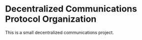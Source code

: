 # Decentralized Communications Protocol Organization

This is a small decentralized communications project.

